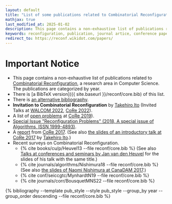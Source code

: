 ```yaml
---
layout: default
title: "List of some publications related to Combinatorial Reconfiguration"
mathjax: true
last_modified_at: 2025-01-02
description: This page contains a non-exhaustive list of publications related to Combinatorial Reconfiguration
keywords: reconfiguration, publication, journal artice, conference paper, preprint
redirect_to: https://reconf.wikidot.com/papers/
---
```


<div class="alert alert-info" markdown="1">
<h1 class="alert-heading">Important Notice</h1>

* This page contains a non-exhaustive list of publications related to [Combinatorial Reconfiguration](https://en.wikipedia.org/wiki/Reconfiguration), a research area in Computer Science. The publications are categorized by year.
* There is [a BibTeX version]({{ site.baseurl }}/reconf/core.bib) of this list. 
* There is [an alternative bibliography](http://www.ecei.tohoku.ac.jp/alg/coresurvey/).
* **Invitation to Combinatorial Reconfiguration** by [Takehiro Ito](http://www.dais.is.tohoku.ac.jp/take/) (Invited Talks at [WALCOM 2022](https://youtu.be/gwrIyuT3F8w?t=21308), [CoRe 2022](https://www.birs.ca/events/2022/5-day-workshops/22w5090/videos/watch/202205091037-Ito.html)).
* A list of [open problems](https://pagesperso.g-scop.grenoble-inp.fr/~bousquen/CoRe_2019/CoRe_2019_Open_Problems.pdf) at [CoRe 2019](http://oc.inpg.fr/conf/core2019/Main/HomePage)).
* [Special Issue "Reconfiguration Problems" (2018, A special issue of Algorithms, ISSN 1999-4893)](http://www.mdpi.com/journal/algorithms/special_issues/Reconfiguration_Problems).
* A [report](http://www.birs.ca/workshops/2017/17w5066/report17w5066.pdf) from [CoRe 2017](http://www.birs.ca/events/2017/5-day-workshops/17w5066). (See also [the slides of an introductory talk at CoRe 2017](http://www.ecei.tohoku.ac.jp/alg/core/page/170123CoRe2017_talk.pdf) by [Takehiro Ito](http://www.ecei.tohoku.ac.jp/alg/take/).)
* Recent surveys on Combinatorial Reconfiguration.
  * {% cite books/cu/p/Heuvel13 --file reconf/core.bib %} (See also [Talks at conferences and seminars by Jan van den Heuvel](http://www.maths.lse.ac.uk/Personal/jan/talks.html) for the slides of his talk with the same title.)
  * {% cite journals/algorithms/Nishimura18 --file reconf/core.bib %} (See also [the slides of Naomi Nishimura at CanaDAM 2017](http://cs.uwaterloo.ca/~nishi/reconfcanadam2017slides.pdf).)
  * {% cite conf/seiccgtc/MynhardtN19 --file reconf/core.bib %}
  * {% cite journals/corr/BousquetMNS22 --file reconf/core.bib %}

</div>

<div class="publication">
{% bibliography --template pub_style --style pub_style --group_by year --group_order descending --file reconf/core.bib %}
</div>
